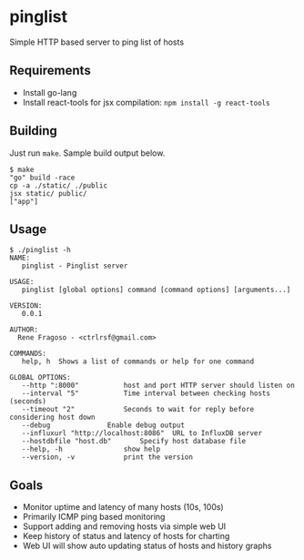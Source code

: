 # pinglist

Simple HTTP based server to ping list of hosts

## Requirements

- Install go-lang
- Install react-tools for jsx compilation: `npm install -g react-tools`

## Building

Just run `make`. Sample build output below.

```
$ make
"go" build -race
cp -a ./static/ ./public
jsx static/ public/
["app"]
```

## Usage

```
$ ./pinglist -h
NAME:
   pinglist - Pinglist server

USAGE:
   pinglist [global options] command [command options] [arguments...]

VERSION:
   0.0.1

AUTHOR:
  Rene Fragoso - <ctrlrsf@gmail.com>

COMMANDS:
   help, h	Shows a list of commands or help for one command

GLOBAL OPTIONS:
   --http ":8000"			host and port HTTP server should listen on
   --interval "5"			Time interval between checking hosts (seconds)
   --timeout "2"			Seconds to wait for reply before considering host down
   --debug				Enable debug output
   --influxurl "http://localhost:8086"	URL to InfluxDB server
   --hostdbfile "host.db"		Specify host database file
   --help, -h				show help
   --version, -v			print the version
```

## Goals

- Monitor uptime and latency of many hosts (10s, 100s)
- Primarily ICMP ping based monitoring
- Support adding and removing hosts via simple web UI
- Keep history of status and latency of hosts for charting
- Web UI will show auto updating status of hosts and history graphs
